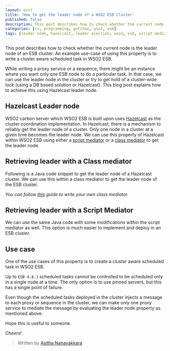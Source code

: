 ```yaml
---
layout: post
title: 'How to get the leader node of a WSO2 ESB Cluster'
published: false
description: This post describes how to check whether the current node is the leader node of the ESB cluster. And a example use case of using this property to write a cluster aware scheduled task in WSO2 ESB.
categories: [cs, programming, gotchas, wso2, esb]
tags: [leader node, hazelcast, leader election, wso2, esb, script mediator, class mediator, cluster aware, scheduled task]
---
```



This post describes how to check whether the current node is the leader node of an ESB cluster. An example use-case of using this property is to write a cluster aware scheduled task in WSO2 ESB.

While writing a proxy service or a sequence, there might be an instance where you want only one ESB node to do a particular task. In that case, we can use the leader node in the cluster or try to get hold of a cluster-wide lock (using a DB based solution or Hazelcast). This blog post explains how to achieve this using Hazelcast leader node.

## Hazelcast Leader node

WSO2 carbon server which WSO2 ESB is built upon uses [Hazelcast](https://hazelcast.org/) as the cluster coordination implementation. In Hazelcast, there is a mechanism to reliably get the leader node of a cluster. Only one node in a cluster at a given time becomes the leader node. We can use this property of Hazelcast within WSO2
ESB using either a [script mediator](https://docs.wso2.com/display/ESB481/Script+Mediator) or a [class mediator](https://docs.wso2.com/display/ESB481/Class+Mediator)
to get the leader node.

## Retrieving leader with a Class mediator

Following is a Java code snippet to get the leader node of a Hazelcast cluster.
We can use this within a class mediator to get the leader node of the ESB cluster.

<script src="https://gist.github.com/Asitha/a079a0b450e76292fafc.js"></script>

*You can follow [this](https://docs.wso2.com/display/ESB481/Writing+a+WSO2+ESB+Mediator) guide to write your own class mediator.*

## Retrieving leader with a Script Mediator

We can use the same Java code with some modifications within the script mediator
as well. This option is much easier to implement and deploy in an ESB cluster.

<script src="https://gist.github.com/Asitha/27a1b80c825e95507a3c.js"></script>

## Use case

One of the use cases of this property is to create a cluster aware scheduled task in WSO2 ESB.

Up to `ESB 4.8.1` scheduled tasks cannot be controlled to be scheduled only in a single node at a time. The only option is to use pinned servers, but this has a single point of failure.

Even though the scheduled tasks deployed in the cluster injects a
message to each proxy or sequence in the cluster, we can make only one proxy service to mediate the message by evaluating the leader node property as mentioned above.

Hope this is useful to someone.

*Cheers!*

> Written by [Asitha Nanayakkara](http://asitha.github.io/about)
